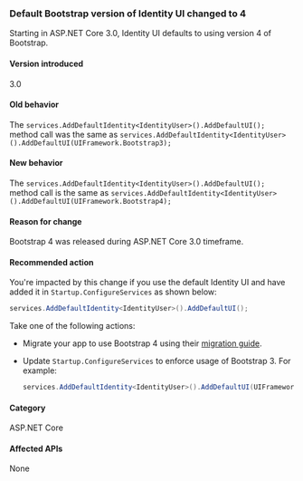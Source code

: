 ### Default Bootstrap version of Identity UI changed to 4

Starting in ASP.NET Core 3.0, Identity UI defaults to using version 4 of Bootstrap.

#### Version introduced

3.0

#### Old behavior

The `services.AddDefaultIdentity<IdentityUser>().AddDefaultUI();` method call was the same as `services.AddDefaultIdentity<IdentityUser>().AddDefaultUI(UIFramework.Bootstrap3);`

#### New behavior

The `services.AddDefaultIdentity<IdentityUser>().AddDefaultUI();` method call is the same as `services.AddDefaultIdentity<IdentityUser>().AddDefaultUI(UIFramework.Bootstrap4);`

#### Reason for change

Bootstrap 4 was released during ASP.NET Core 3.0 timeframe.

#### Recommended action

You're impacted by this change if you use the default Identity UI and have added it in `Startup.ConfigureServices` as shown below:

```csharp
services.AddDefaultIdentity<IdentityUser>().AddDefaultUI();
```

Take one of the following actions:

- Migrate your app to use Bootstrap 4 using their [migration guide](https://getbootstrap.com/docs/4.0/migration).
- Update `Startup.ConfigureServices` to enforce usage of Bootstrap 3. For example:

    ```csharp
    services.AddDefaultIdentity<IdentityUser>().AddDefaultUI(UIFramework.Bootstrap3);
    ```

#### Category

ASP.NET Core

#### Affected APIs

None

<!-- 

#### Affected APIs

Not detectable via API analysis

-->
